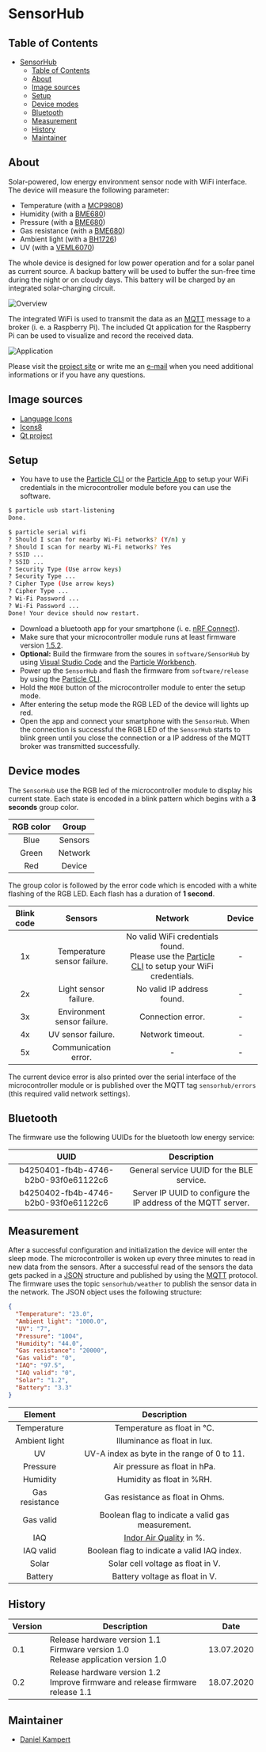 # SensorHub

## Table of Contents

- [SensorHub](#sensorhub)
  - [Table of Contents](#table-of-contents)
  - [About](#about)
  - [Image sources](#image-sources)
  - [Setup](#setup)
  - [Device modes](#device-modes)
  - [Bluetooth](#bluetooth)
  - [Measurement](#measurement)
  - [History](#history)
  - [Maintainer](#maintainer)

## About

Solar-powered, low energy environment sensor node with WiFi interface. The device will measure the following parameter:

- Temperature (with a [MCP9808](http://ww1.microchip.com/downloads/en/DeviceDoc/25095A.pdf))
- Humidity (with a [BME680](https://www.bosch-sensortec.com/media/boschsensortec/downloads/datasheets/bst-bme680-ds001.pdf))
- Pressure (with a [BME680](https://www.bosch-sensortec.com/media/boschsensortec/downloads/datasheets/bst-bme680-ds001.pdf))
- Gas resistance (with a [BME680](https://www.bosch-sensortec.com/media/boschsensortec/downloads/datasheets/bst-bme680-ds001.pdf))
- Ambient light (with a [BH1726](https://fscdn.rohm.com/en/products/databook/datasheet/ic/sensor/light/bh1726nuc-e.pdf))
- UV (with a [VEML6070](https://www.vishay.com/docs/84277/veml6070.pdf))

The whole device is designed for low power operation and for a solar panel as current source. A backup battery will be used to buffer the sun-free time during the night or on cloudy days.
This battery will be charged by an integrated solar-charging circuit.

![Overview](docs/img/SensorHub.png)

The integrated WiFi is used to transmit the data as an [MQTT](http://mqtt.org/) message to a broker (i. e. a Raspberry Pi). The included Qt application for the Raspberry Pi can be used to visualize and record the received data.

![Application](docs/img/Application.png)

Please visit the [project site](https://www.kampis-elektroecke.de/wetterdaten-aufzeichnen/) or write me an [e-mail](mailto:DanielKampert@kampis-elektroecke.de) when you need additional informations or if you have any questions.

## Image sources

- [Language Icons](https://www.iconfinder.com/iconsets/flags_gosquared)
- [Icons8](https://icons8.com/icon/set/database/material)
- [Qt project](https://www.qt.io/blog/2016/06/20/introducing-new-built-with-qt-logo)

## Setup

- You have to use the [Particle CLI](https://docs.particle.io/reference/developer-tools/cli/) or the [Particle App](https://play.google.com/store/apps/details?id=io.particle.android.app&hl=de) to setup your WiFi credentials in the microcontroller module before you can use the software.

```bash
$ particle usb start-listening
Done.

$ particle serial wifi
? Should I scan for nearby Wi-Fi networks? (Y/n) y
? Should I scan for nearby Wi-Fi networks? Yes
? SSID ...
? SSID ...
? Security Type (Use arrow keys)
? Security Type ...
? Cipher Type (Use arrow keys)
? Cipher Type ...
? Wi-Fi Password ...
? Wi-Fi Password ...
Done! Your device should now restart.
```

- Download a bluetooth app for your smartphone (i. e. [nRF Connect](https://play.google.com/store/apps/details?id=no.nordicsemi.android.mcp&hl=de)).
- Make sure that your microcontroller module runs at least firmware version [1.5.2](https://github.com/particle-iot/device-os/releases/tag/v1.5.2).
- **Optional:** Build the firmware from the soures in `software/SensorHub` by using [Visual Studio Code](https://code.visualstudio.com/) and the [Particle Workbench](https://www.particle.io/workbench/).
- Power up the `SensorHub` and flash the firmware from `software/release` by using the [Particle CLI](https://docs.particle.io/tutorials/developer-tools/cli/#flashing-over-serial-for-the-electron).
- Hold the `MODE` button of the microcontroller module to enter the setup mode.
- After entering the setup mode the RGB LED of the device will lights up red.
- Open the app and connect your smartphone with the `SensorHub`. When the connection is successful the RGB LED of the `SensorHub` starts to blink green until you close the connection or a IP address of the MQTT broker was transmitted successfully.

## Device modes

The `SensorHub` use the RGB led of the microcontroller module to display his current state. Each state is encoded in a blink pattern which begins with a **3 seconds** group color.

| **RGB color** | **Group** |
|:-------------:|:---------:|
| Blue          | Sensors   |
| Green         | Network   |
| Red           | Device    |

The group color is followed by the error code which is encoded with a white flashing of the RGB LED. Each flash has a duration of **1 second**.

| **Blink code** | **Sensors** | **Network** | **Device** |
|:--------------:|:------------------------------------------:|:-----------:|:-----------:|
| 1x             | Temperature sensor failure. | No valid WiFi credentials found. <br> Please use the [Particle CLI](https://docs.particle.io/reference/developer-tools/cli/) to setup your WiFi credentials. | - |
| 2x             | Light sensor failure. | No valid IP address found. | - |
| 3x             | Environment sensor failure. | Connection error. | - |
| 4x             | UV sensor failure. | Network timeout. | - |
| 5x             | Communication error. | - | - |

The current device error is also printed over the serial interface of the microcontroller module or is published over the MQTT tag `sensorhub/errors` (this required valid network settings).

## Bluetooth

The firmware use the following UUIDs for the bluetooth low energy service:

| **UUID** | **Description** |
|:------------------------------------:|:---------:|
| b4250401-fb4b-4746-b2b0-93f0e61122c6 | General service UUID for the BLE service. |
| b4250402-fb4b-4746-b2b0-93f0e61122c6 | Server IP UUID to configure the IP address of the MQTT server. |

## Measurement

After a successful configuration and initialization the device will enter the sleep mode. The microcontroller is woken up every three minutes to read in new data from the sensors. After a successful read of the
sensors the data gets packed in a [JSON](https://www.json.org/json-en.html) structure and published by using the [MQTT](http://mqtt.org/) protocol. The firmware uses the topic `sensorhub/weather` to publish the sensor data in the network.
The JSON object uses the following structure:

```json
{
  "Temperature": "23.0",
  "Ambient light": "1000.0",
  "UV": "7",
  "Pressure": "1004",
  "Humidity": "44.0",
  "Gas resistance": "20000",
  "Gas valid": "0",
  "IAQ": "97.5",
  "IAQ valid": "0",
  "Solar": "1.2",
  "Battery": "3.3"
}
```

| **Element**    | **Description** |
|:--------------:|:---------------:|
| Temperature    | Temperature as float in °C. |
| Ambient light  | Illuminance as float in lux. |
| UV             | UV-A index as byte in the range of 0 to 11. |
| Pressure       | Air pressure as float in hPa. |
| Humidity       | Humidity as float in %RH. |
| Gas resistance | Gas resistance as float in Ohms. |
| Gas valid      | Boolean flag to indicate a valid gas measurement. |
| IAQ            | [Indor Air Quality](https://en.wikipedia.org/wiki/Indoor_air_quality) in %. |
| IAQ valid      | Boolean flag to indicate a valid IAQ index. |
| Solar          | Solar cell voltage as float in V. |
| Battery        | Battery voltage as float in V. |

## History

| **Version**   | **Description** | **Date**   |
|-------------|---------------------------------------------|----------|
| 0.1           | Release hardware version 1.1 <br> Firmware version 1.0 <br> Release application version 1.0 | 13.07.2020 |
| 0.2           | Release hardware version 1.2 <br> Improve firmware and release firmware release 1.1 | 18.07.2020 |

## Maintainer

- [Daniel Kampert](mailto:DanielKampert@kampis-elektroecke.de)
